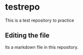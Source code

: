 # testrepo
This is a test repository to practice

## Editing the file

Its a markdown file in this repository.

